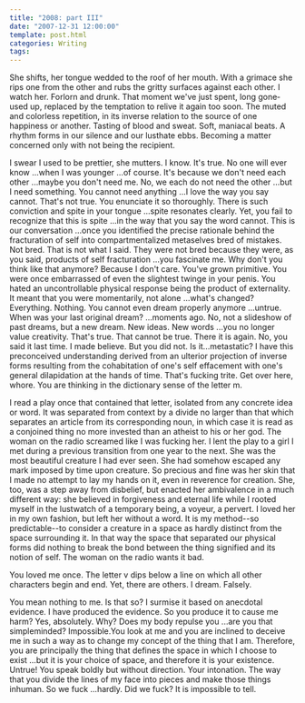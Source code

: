 ```yaml
---
title: "2008: part III"
date: "2007-12-31 12:00:00"
template: post.html
categories: Writing
tags: 
---
```


She shifts, her tongue wedded to the roof of her mouth. With a grimace she rips one from the other and rubs the gritty surfaces against each other. I watch her. Forlorn and drunk. That moment we've just spent, long gone­used up, replaced by the temptation to relive it again too soon. The muted and colorless repetition, in its inverse relation to the source of one happiness or another. Tasting of blood and sweat. Soft, maniacal beats. A rhythm forms in our silence and our lusthate ebbs. Becoming a matter concerned only with not being the recipient. 

I swear I used to be prettier, she mutters. I know. It's true. No one will ever know ...when I was younger ...of course. It's because we don't need each other ...maybe you don't need me. No, we each do not need the other ...but I need something. You cannot need anything ...I love the way you say cannot. That's not true. You enunciate it so thoroughly. There is such conviction and spite in your tongue ...spite resonates clearly. Yet, you fail to recognize that this is spite ...in the way that you say the word cannot. This is our conversation ...once you identified the precise rationale behind the fracturation of self into compartmentalized metaselves bred of mistakes. Not bred. That is not what I said. They were not bred because they were, as you said, products of self fracturation ...you fascinate me. Why don't you think like that anymore? Because I don't care. You've grown primitive. You were once embarrassed of even the slightest twinge in your penis. You hated an uncontrollable physical response being the product of externality. It meant that you were momentarily, not alone ...what's changed? Everything. Nothing. You cannot even dream properly anymore ...untrue. When was your last original dream? ...moments ago. No, not a slideshow of past dreams, but a new dream. New ideas. New words ...you no longer value creativity. That's true. That cannot be true. There it is again. No, you said it last time. I made believe. But you did not. Is it...metastatic? I have this preconceived understanding derived from an ulterior projection of inverse forms resulting from the cohabitation of one's self effacement with one's general dilapidation at the hands of time. That's fucking trite. Get over here, whore. You are thinking in the dictionary sense of the letter m. 

I read a play once that contained that letter, isolated from any concrete idea or word. It was separated from context by a divide no larger than that which separates an article from its corresponding noun, in which case it is read as a conjoined thing no more invested than an atheist to his or her god. The woman on the radio screamed like I was fucking her. I lent the play to a girl I met during a previous transition from one year to the next. She was the most beautiful creature I had ever seen. She had somehow escaped any mark imposed by time upon creature. So precious and fine was her skin that I made no attempt to lay my hands on it, even in reverence for creation. She, too, was a step away from disbelief, but enacted her ambivalence in a much different way: she believed in forgiveness and eternal life while I rooted myself in the lustwatch of a temporary being, a voyeur, a pervert. I loved her in my own fashion, but left her without a word. It is my method­--so predictable--­to consider a creature in a space as hardly distinct from the space surrounding it. In that way the space that separated our physical forms did nothing to break the bond between the thing signified and its notion of self. The woman on the radio wants it bad. 

You loved me once. The letter v dips below a line on which all other characters begin and end. Yet, there are others. I dream. Falsely. 

You mean nothing to me. Is that so? I surmise it based on anecdotal evidence. I have produced the evidence. So you produce it to cause me harm? Yes, absolutely. Why? Does my body repulse you ...are you that simpleminded? Impossible.You look at me and you are inclined to deceive me in such a way as to change my concept of the thing that I am. Therefore, you are principally the thing that defines the space in which I choose to exist ...but it is your choice of space, and therefore it is your existence. Untrue! You speak boldly but without direction. Your intonation. The way that you divide the lines of my face into pieces and make those things inhuman. So we fuck ...hardly. Did we fuck? It is impossible to tell.

